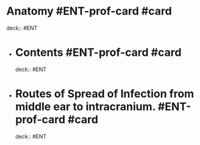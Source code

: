 # Anatomy  #ENT-prof-card #card
  deck:: #ENT
- # Contents  #ENT-prof-card #card
    deck:: #ENT
- # Routes of Spread of Infection from middle ear to intracranium.  #ENT-prof-card #card
    deck:: #ENT